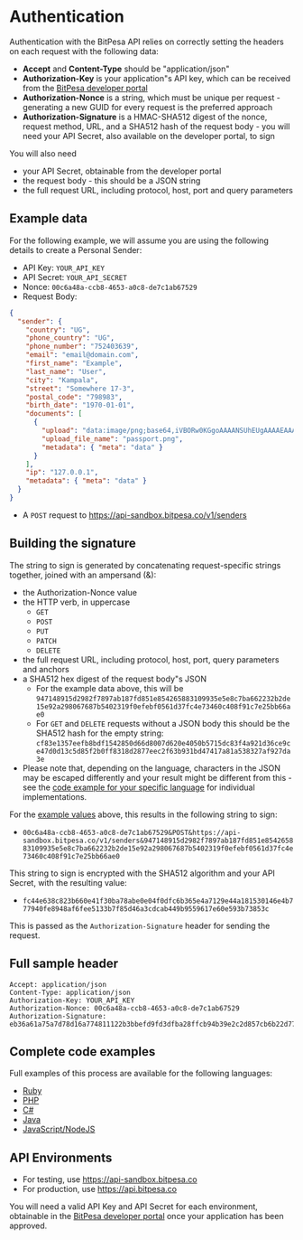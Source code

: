 # Authentication

Authentication with the BitPesa API relies on correctly setting the headers on each request with the following data:

* **Accept** and **Content-Type** should be "application/json"
* **Authorization-Key** is your application"s API key, which can be received from the [BitPesa developer portal](https://developers.bitpesa.co)
* **Authorization-Nonce** is a string, which must be unique per request - generating a new GUID for every request is the preferred approach
* **Authorization-Signature** is a HMAC-SHA512 digest of the nonce, request method, URL, and a SHA512 hash of the request body - you will need your API Secret, also available on the developer portal, to sign

You will also need

* your API Secret, obtainable from the developer portal
* the request body - this should be a JSON string
* the full request URL, including protocol, host, port and query parameters

## Example data

For the following example, we will assume you are using the following details to create a Personal Sender:

* API Key: `YOUR_API_KEY`
* API Secret: `YOUR_API_SECRET`
* Nonce: `00c6a48a-ccb8-4653-a0c8-de7c1ab67529`
* Request Body:

```json
{
  "sender": {
    "country": "UG",
    "phone_country": "UG",
    "phone_number": "752403639",
    "email": "email@domain.com",
    "first_name": "Example",
    "last_name": "User",
    "city": "Kampala",
    "street": "Somewhere 17-3",
    "postal_code": "798983",
    "birth_date": "1970-01-01",
    "documents": [
      {
        "upload": "data:image/png;base64,iVBORw0KGgoAAAANSUhEUgAAAAEAAAABCAIAAACQd1PeAAAACXBIWXMAAAsT\nAAALEwEAmpwYAAAAB3RJTUUH4gEeCTEzbKJEHgAAAB1pVFh0Q29tbWVudAAA\nAAAAQ3JlYXRlZCB3aXRoIEdJTVBkLmUHAAAADElEQVQI12P4z8AAAAMBAQAY\n3Y2wAAAAAElFTkSuQmCC",
        "upload_file_name": "passport.png",
        "metadata": { "meta": "data" }
      }
    ],
    "ip": "127.0.0.1",
    "metadata": { "meta": "data" }
  }
}
```

* A `POST` request to https://api-sandbox.bitpesa.co/v1/senders

## Building the signature

The string to sign is generated by concatenating request-specific strings together, joined with an ampersand (&):

* the Authorization-Nonce value
* the HTTP verb, in uppercase
  * `GET`
  * `POST`
  * `PUT`
  * `PATCH`
  * `DELETE`
* the full request URL, including protocol, host, port, query parameters and anchors
* a SHA512 hex digest of the request body"s JSON
  * For the example data above, this will be `947148915d2982f7897ab187fd851e854265883109935e5e8c7ba662232b2de15e92a298067687b5402319f0efebf0561d37fc4e73460c408f91c7e25bb66ae0`
  * For `GET` and `DELETE` requests without a JSON body this should be the SHA512 hash for the empty string: `cf83e1357eefb8bdf1542850d66d8007d620e4050b5715dc83f4a921d36ce9ce47d0d13c5d85f2b0ff8318d2877eec2f63b931bd47417a81a538327af927da3e`
* Please note that, depending on the language, characters in the JSON may be escaped differently and your result might be different from this - see the [code example for your specific language](#complete-code-examples) for individual implementations.

For the [example values](#example-data) above, this results in the following string to sign:

* `00c6a48a-ccb8-4653-a0c8-de7c1ab67529&POST&https://api-sandbox.bitpesa.co/v1/senders&947148915d2982f7897ab187fd851e854265883109935e5e8c7ba662232b2de15e92a298067687b5402319f0efebf0561d37fc4e73460c408f91c7e25bb66ae0`

This string to sign is encrypted with the SHA512 algorithm and your API Secret, with the resulting value:

* `fc44e638c823b660e41f30ba78abe0e04f0dfc6b365e4a7129e44a181530146e4b777940fe8948af6fee5133b7f85d46a3cdcab449b9559617e60e593b73853c`

This is passed as the `Authorization-Signature` header for sending the request.

## Full sample header

```
Accept: application/json
Content-Type: application/json
Authorization-Key: YOUR_API_KEY
Authorization-Nonce: 00c6a48a-ccb8-4653-a0c8-de7c1ab67529
Authorization-Signature: eb36a61a75a7d78d16a774811122b3bbefd9fd3dfba28ffcb94b39e2c2d857cb6b22d77bb520762c813fe1a991e24862c42027c8b15b11553c03d662ed7d11f1
```

## Complete code examples

Full examples of this process are available for the following languages:

* [Ruby](https://github.com/bitpesa/api-documentation/blob/master/authentication/auth_example.rb)
* [PHP](https://github.com/bitpesa/api-documentation/blob/master/authentication/auth_example.php)
* [C#](https://github.com/bitpesa/api-documentation/blob/master/authentication/auth_example.cs)
* [Java](https://github.com/bitpesa/api-documentation/blob/master/authentication/auth_example.java)
* [JavaScript/NodeJS](https://github.com/bitpesa/api-documentation/blob/master/authentication/auth_example.js)

## API Environments

* For testing, use https://api-sandbox.bitpesa.co
* For production, use https://api.bitpesa.co

You will need a valid API Key and API Secret for each environment, obtainable in the [BitPesa developer portal](https://developers.bitpesa.co) once your application has been approved.
